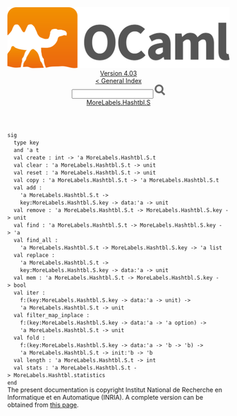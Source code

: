 <!-- ((! set title API !)) ((! set documentation !)) ((! set api !)) ((! set nobreadcrumb !)) -->
<div class="api"><header><nav class="toc brand"><a class="brand" href="https://ocaml.org/"><img src="colour-logo-gray.svg" class="svg" alt="OCaml"></a></nav><nav class="toc"><div class="toc_version"><a href="/docs" id="version-select">Version 4.03</a></div><a href="index.html">&lt; General Index</a><div class="api_search"><input type="text" name="apisearch" id="api_search" oninput="mySearch(false);" onkeypress="this.oninput();" onclick="this.oninput();" onpaste="this.oninput();">
<img src="search_icon.svg" alt="Search" class="svg" onclick="mySearch(false)"></div>
<div id="search_results"></div><div class="toc_title"><a href="MoreLabels.Hashtbl.S.html">MoreLabels.Hashtbl.S</a></div><ul></ul></nav></header>
<code class="code"><span class="keyword">sig</span>
&nbsp;&nbsp;<span class="keyword">type</span>&nbsp;key
&nbsp;&nbsp;<span class="keyword">and</span>&nbsp;<span class="keywordsign">'</span>a&nbsp;t
&nbsp;&nbsp;<span class="keyword">val</span>&nbsp;create&nbsp;:&nbsp;int&nbsp;<span class="keywordsign">-&gt;</span>&nbsp;<span class="keywordsign">'</span>a&nbsp;<span class="constructor">MoreLabels</span>.<span class="constructor">Hashtbl</span>.<span class="constructor">S</span>.t
&nbsp;&nbsp;<span class="keyword">val</span>&nbsp;clear&nbsp;:&nbsp;<span class="keywordsign">'</span>a&nbsp;<span class="constructor">MoreLabels</span>.<span class="constructor">Hashtbl</span>.<span class="constructor">S</span>.t&nbsp;<span class="keywordsign">-&gt;</span>&nbsp;unit
&nbsp;&nbsp;<span class="keyword">val</span>&nbsp;reset&nbsp;:&nbsp;<span class="keywordsign">'</span>a&nbsp;<span class="constructor">MoreLabels</span>.<span class="constructor">Hashtbl</span>.<span class="constructor">S</span>.t&nbsp;<span class="keywordsign">-&gt;</span>&nbsp;unit
&nbsp;&nbsp;<span class="keyword">val</span>&nbsp;copy&nbsp;:&nbsp;<span class="keywordsign">'</span>a&nbsp;<span class="constructor">MoreLabels</span>.<span class="constructor">Hashtbl</span>.<span class="constructor">S</span>.t&nbsp;<span class="keywordsign">-&gt;</span>&nbsp;<span class="keywordsign">'</span>a&nbsp;<span class="constructor">MoreLabels</span>.<span class="constructor">Hashtbl</span>.<span class="constructor">S</span>.t
&nbsp;&nbsp;<span class="keyword">val</span>&nbsp;add&nbsp;:
&nbsp;&nbsp;&nbsp;&nbsp;<span class="keywordsign">'</span>a&nbsp;<span class="constructor">MoreLabels</span>.<span class="constructor">Hashtbl</span>.<span class="constructor">S</span>.t&nbsp;<span class="keywordsign">-&gt;</span>
&nbsp;&nbsp;&nbsp;&nbsp;key:<span class="constructor">MoreLabels</span>.<span class="constructor">Hashtbl</span>.<span class="constructor">S</span>.key&nbsp;<span class="keywordsign">-&gt;</span>&nbsp;data:<span class="keywordsign">'</span>a&nbsp;<span class="keywordsign">-&gt;</span>&nbsp;unit
&nbsp;&nbsp;<span class="keyword">val</span>&nbsp;remove&nbsp;:&nbsp;<span class="keywordsign">'</span>a&nbsp;<span class="constructor">MoreLabels</span>.<span class="constructor">Hashtbl</span>.<span class="constructor">S</span>.t&nbsp;<span class="keywordsign">-&gt;</span>&nbsp;<span class="constructor">MoreLabels</span>.<span class="constructor">Hashtbl</span>.<span class="constructor">S</span>.key&nbsp;<span class="keywordsign">-&gt;</span>&nbsp;unit
&nbsp;&nbsp;<span class="keyword">val</span>&nbsp;find&nbsp;:&nbsp;<span class="keywordsign">'</span>a&nbsp;<span class="constructor">MoreLabels</span>.<span class="constructor">Hashtbl</span>.<span class="constructor">S</span>.t&nbsp;<span class="keywordsign">-&gt;</span>&nbsp;<span class="constructor">MoreLabels</span>.<span class="constructor">Hashtbl</span>.<span class="constructor">S</span>.key&nbsp;<span class="keywordsign">-&gt;</span>&nbsp;<span class="keywordsign">'</span>a
&nbsp;&nbsp;<span class="keyword">val</span>&nbsp;find_all&nbsp;:
&nbsp;&nbsp;&nbsp;&nbsp;<span class="keywordsign">'</span>a&nbsp;<span class="constructor">MoreLabels</span>.<span class="constructor">Hashtbl</span>.<span class="constructor">S</span>.t&nbsp;<span class="keywordsign">-&gt;</span>&nbsp;<span class="constructor">MoreLabels</span>.<span class="constructor">Hashtbl</span>.<span class="constructor">S</span>.key&nbsp;<span class="keywordsign">-&gt;</span>&nbsp;<span class="keywordsign">'</span>a&nbsp;list
&nbsp;&nbsp;<span class="keyword">val</span>&nbsp;replace&nbsp;:
&nbsp;&nbsp;&nbsp;&nbsp;<span class="keywordsign">'</span>a&nbsp;<span class="constructor">MoreLabels</span>.<span class="constructor">Hashtbl</span>.<span class="constructor">S</span>.t&nbsp;<span class="keywordsign">-&gt;</span>
&nbsp;&nbsp;&nbsp;&nbsp;key:<span class="constructor">MoreLabels</span>.<span class="constructor">Hashtbl</span>.<span class="constructor">S</span>.key&nbsp;<span class="keywordsign">-&gt;</span>&nbsp;data:<span class="keywordsign">'</span>a&nbsp;<span class="keywordsign">-&gt;</span>&nbsp;unit
&nbsp;&nbsp;<span class="keyword">val</span>&nbsp;mem&nbsp;:&nbsp;<span class="keywordsign">'</span>a&nbsp;<span class="constructor">MoreLabels</span>.<span class="constructor">Hashtbl</span>.<span class="constructor">S</span>.t&nbsp;<span class="keywordsign">-&gt;</span>&nbsp;<span class="constructor">MoreLabels</span>.<span class="constructor">Hashtbl</span>.<span class="constructor">S</span>.key&nbsp;<span class="keywordsign">-&gt;</span>&nbsp;bool
&nbsp;&nbsp;<span class="keyword">val</span>&nbsp;iter&nbsp;:
&nbsp;&nbsp;&nbsp;&nbsp;f:(key:<span class="constructor">MoreLabels</span>.<span class="constructor">Hashtbl</span>.<span class="constructor">S</span>.key&nbsp;<span class="keywordsign">-&gt;</span>&nbsp;data:<span class="keywordsign">'</span>a&nbsp;<span class="keywordsign">-&gt;</span>&nbsp;unit)&nbsp;<span class="keywordsign">-&gt;</span>
&nbsp;&nbsp;&nbsp;&nbsp;<span class="keywordsign">'</span>a&nbsp;<span class="constructor">MoreLabels</span>.<span class="constructor">Hashtbl</span>.<span class="constructor">S</span>.t&nbsp;<span class="keywordsign">-&gt;</span>&nbsp;unit
&nbsp;&nbsp;<span class="keyword">val</span>&nbsp;filter_map_inplace&nbsp;:
&nbsp;&nbsp;&nbsp;&nbsp;f:(key:<span class="constructor">MoreLabels</span>.<span class="constructor">Hashtbl</span>.<span class="constructor">S</span>.key&nbsp;<span class="keywordsign">-&gt;</span>&nbsp;data:<span class="keywordsign">'</span>a&nbsp;<span class="keywordsign">-&gt;</span>&nbsp;<span class="keywordsign">'</span>a&nbsp;option)&nbsp;<span class="keywordsign">-&gt;</span>
&nbsp;&nbsp;&nbsp;&nbsp;<span class="keywordsign">'</span>a&nbsp;<span class="constructor">MoreLabels</span>.<span class="constructor">Hashtbl</span>.<span class="constructor">S</span>.t&nbsp;<span class="keywordsign">-&gt;</span>&nbsp;unit
&nbsp;&nbsp;<span class="keyword">val</span>&nbsp;fold&nbsp;:
&nbsp;&nbsp;&nbsp;&nbsp;f:(key:<span class="constructor">MoreLabels</span>.<span class="constructor">Hashtbl</span>.<span class="constructor">S</span>.key&nbsp;<span class="keywordsign">-&gt;</span>&nbsp;data:<span class="keywordsign">'</span>a&nbsp;<span class="keywordsign">-&gt;</span>&nbsp;<span class="keywordsign">'</span>b&nbsp;<span class="keywordsign">-&gt;</span>&nbsp;<span class="keywordsign">'</span>b)&nbsp;<span class="keywordsign">-&gt;</span>
&nbsp;&nbsp;&nbsp;&nbsp;<span class="keywordsign">'</span>a&nbsp;<span class="constructor">MoreLabels</span>.<span class="constructor">Hashtbl</span>.<span class="constructor">S</span>.t&nbsp;<span class="keywordsign">-&gt;</span>&nbsp;init:<span class="keywordsign">'</span>b&nbsp;<span class="keywordsign">-&gt;</span>&nbsp;<span class="keywordsign">'</span>b
&nbsp;&nbsp;<span class="keyword">val</span>&nbsp;length&nbsp;:&nbsp;<span class="keywordsign">'</span>a&nbsp;<span class="constructor">MoreLabels</span>.<span class="constructor">Hashtbl</span>.<span class="constructor">S</span>.t&nbsp;<span class="keywordsign">-&gt;</span>&nbsp;int
&nbsp;&nbsp;<span class="keyword">val</span>&nbsp;stats&nbsp;:&nbsp;<span class="keywordsign">'</span>a&nbsp;<span class="constructor">MoreLabels</span>.<span class="constructor">Hashtbl</span>.<span class="constructor">S</span>.t&nbsp;<span class="keywordsign">-&gt;</span>&nbsp;<span class="constructor">MoreLabels</span>.<span class="constructor">Hashtbl</span>.statistics
<span class="keyword">end</span></code><div class="copyright">The present documentation is copyright Institut National de Recherche en Informatique et en Automatique (INRIA). A complete version can be obtained from <a href="http://caml.inria.fr/pub/docs/manual-ocaml/">this page</a>.</div></div>